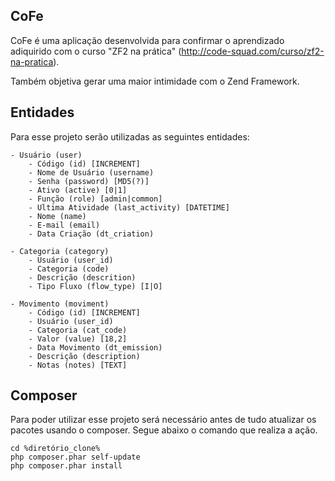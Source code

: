 CoFe
----

CoFe é uma aplicação desenvolvida para confirmar o aprendizado adiquirido com o 
curso "ZF2 na prática" (http://code-squad.com/curso/zf2-na-pratica).

Também objetiva gerar uma maior intimidade com o Zend Framework.

Entidades
---------
Para esse projeto serão utilizadas as seguintes entidades:

    - Usuário (user)
        - Código (id) [INCREMENT]
		- Nome de Usuário (username)
		- Senha (password) [MD5(?)]
		- Ativo (active) [0|1]
		- Função (role) [admin|common]
		- Ultima Atividade (last_activity) [DATETIME]
		- Nome (name)
		- E-mail (email)
		- Data Criação (dt_criation)
		
	- Categoria (category)
		- Usuário (user_id)
		- Categoria (code)
		- Descrição (descrition)
		- Tipo Fluxo (flow_type) [I|O]
		
	- Movimento (moviment)
		- Código (id) [INCREMENT]
		- Usuário (user_id)
		- Categoria (cat_code)
		- Valor (value) [18,2]
		- Data Movimento (dt_emission)
		- Descrição (description) 
		- Notas (notes) [TEXT]

Composer
--------

Para poder utilizar esse projeto será necessário antes de tudo atualizar os pacotes
usando o composer. Segue abaixo o comando que realiza a ação.

    cd %diretório_clone%
    php composer.phar self-update
    php composer.phar install